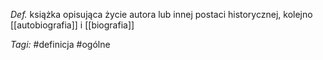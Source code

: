 _Def._ książka opisująca życie autora lub innej postaci historycznej, kolejno [[autobiografia]] i [[biografia]]

_Tagi:_ #definicja #ogólne